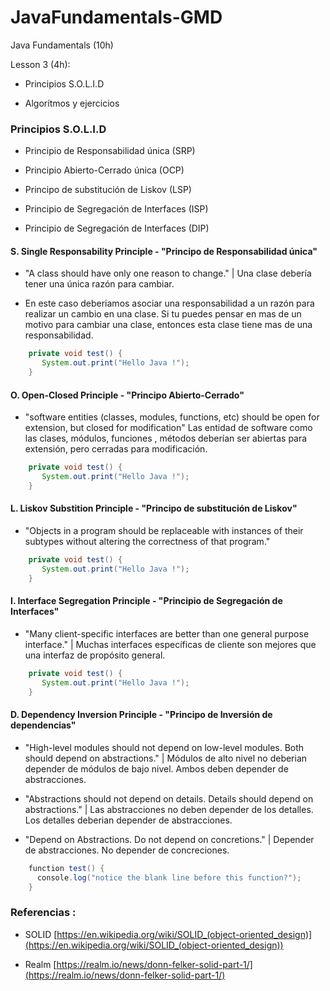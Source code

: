 # JavaFundamentals-GMD
Java Fundamentals (10h)

Lesson 3 (4h):

- Principios S.O.L.I.D

- Algorítmos y ejercicios

### Principios S.O.L.I.D

 - Principio de Responsabilidad única (SRP)
 
 - Principio Abierto-Cerrado única (OCP)
 
 - Principo de substitución de Liskov (LSP)
 
 - Principio de Segregación de Interfaces (ISP)

 - Principio de Segregación de Interfaces (DIP)
 
 
#### S. Single Responsability Principle - "Principo de Responsabilidad única"

- "A class should have only one reason to change." | Una clase  debería tener una única razón para cambiar.

- En este caso deberiamos asociar una responsabilidad a un razón para realizar un cambio en una clase. Si tu puedes pensar en mas de un motivo para cambiar una clase, entonces esta clase tiene mas de una responsabilidad.

```java
    private void test() {
       System.out.print("Hello Java !");
    }
```

#### O. Open-Closed Principle - "Principo Abierto-Cerrado"

- "software entities (classes, modules, functions, etc) should be open for extension, but closed for modification" Las entidad de software como las clases, módulos, funciones , métodos deberían ser abiertas para extensión, pero cerradas para modificación.


```java
    private void test() {
       System.out.print("Hello Java !");
    }
```

#### L. Liskov Substition Principle - "Principo de substitución de Liskov"

- "Objects in a program should be replaceable with instances of their subtypes without altering the correctness of that program." 

```java
    private void test() {
       System.out.print("Hello Java !");
    }
```

#### I. Interface Segregation Principle - "Principio de Segregación de Interfaces"

- "Many client-specific interfaces are better
than one general purpose interface." | Muchas interfaces específicas de cliente son mejores que una interfaz de propósito general.

```java
    private void test() {
       System.out.print("Hello Java !");
    }
```

#### D. Dependency Inversion Principle - "Principo de Inversión de dependencias"

- "High-level modules should not depend on low-level modules. Both should depend on abstractions." | Módulos de alto nivel no deberian depender de módulos de bajo nivel. Ambos deben depender de abstracciones.

- "Abstractions should not depend on details. Details should depend on abstractions." | Las abstracciones no deben depender de los detalles. Los detalles deberian depender de abstracciones.

- "Depend on Abstractions. Do not depend on concretions." | Depender de abstracciones. No depender de concreciones.


```java
    function test() {
      console.log("notice the blank line before this function?");
    }
```


### Referencias :

- SOLID [https://en.wikipedia.org/wiki/SOLID_(object-oriented_design)](https://en.wikipedia.org/wiki/SOLID_(object-oriented_design))

- Realm [https://realm.io/news/donn-felker-solid-part-1/](https://realm.io/news/donn-felker-solid-part-1/)



